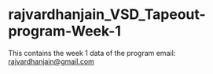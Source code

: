 # rajvardhanjain_VSD_Tapeout-program-Week-1
This contains the week 1 data of the program
email: rajvardhanjain@gmail.com


